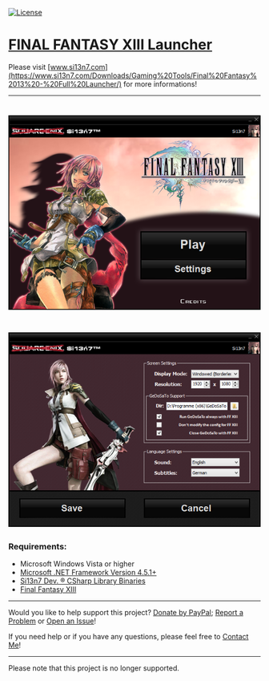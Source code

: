 [![License](https://img.shields.io/badge/License-GNU%20GPL%20v2.0-blue.svg?style=plastic)](https://github.com/Si13n7/FF13Launcher/blob/master/LICENSE.txt)

# [FINAL FANTASY XIII Launcher](https://www.si13n7.com/Downloads/Gaming%20Tools/Final%20Fantasy%2013%20-%20Full%20Launcher/)

Please visit [www.si13n7.com](https://www.si13n7.com/Downloads/Gaming%20Tools/Final%20Fantasy%2013%20-%20Full%20Launcher/) for more informations!
***
<h1 align="center"><sub><img  src="https://github.com/Si13n7/FF13Launcher/raw/master/.images/PREVIEW01.png"></sub></h1>

<h1 align="center"><sub><img  src="https://github.com/Si13n7/FF13Launcher/raw/master/.images/PREVIEW02.png"></sub></h1>


### Requirements:
- Microsoft Windows Vista or higher
- [Microsoft .NET Framework Version 4.5.1+](http://www.microsoft.com/en-us/download/details.aspx?id=40779)
- [Si13n7 Dev. ® CSharp Library Binaries](https://github.com/Si13n7/SilDev.CSharpLib/)
- [Final Fantasy XIII](http://store.steampowered.com/agecheck/app/292120/)

***

Would you like to help support this project? [Donate by PayPal](http://donate.si13n7.com/); [Report a Problem](https://support.si13n7.com/) or [Open an Issue](https://github.com/Si13n7/FF13Launcher/issues/new)!

If you need help or if you have any questions, please feel free to [Contact Me](http://contact.si13n7.com/)!

***

Please note that this project is no longer supported.
